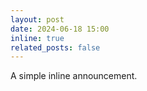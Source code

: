 ```yaml
---
layout: post
date: 2024-06-18 15:00
inline: true
related_posts: false
---
```


A simple inline announcement.
